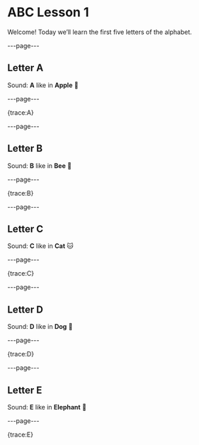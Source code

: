 # ABC Lesson 1

Welcome! Today we’ll learn the first five letters of the alphabet.

---page---

## Letter A
Sound: **A** like in **Apple** 🍎

---page---

{trace:A}

---page---

## Letter B
Sound: **B** like in **Bee** 🐝

---page---

{trace:B}

---page---

## Letter C
Sound: **C** like in **Cat** 🐱

---page---

{trace:C}

---page---

## Letter D
Sound: **D** like in **Dog** 🐶

---page---

{trace:D}

---page---

## Letter E
Sound: **E** like in **Elephant** 🐘

---page---

{trace:E}

